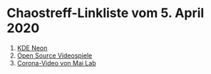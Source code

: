# Chaostreff-Linkliste vom 5. April 2020

1. [KDE Neon](https://distrowatch.com/table.php?distribution=kdeneon)
2. [Open Source Videospiele](https://en.wikipedia.org/wiki/List_of_open-source_video_games)
3. [Corona-Video von Mai Lab](https://youtu.be/3z0gnXgK8Do)

